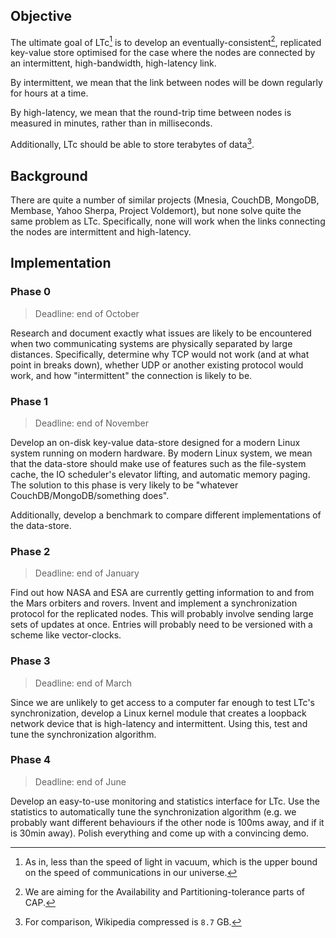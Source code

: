 Objective
---------

The ultimate goal of LTc[^ltc] is to develop an
eventually-consistent[^cap], replicated key-value store optimised for
the case where the nodes are connected by an intermittent,
high-bandwidth, high-latency link.

By intermittent, we mean that the link between nodes will be down
regularly for hours at a time.

By high-latency, we mean that the round-trip time between nodes is
measured in minutes, rather than in milliseconds.

Additionally, LTc should be able to store terabytes of data[^wikisize].

[^ltc]: As in, less than the speed of light in vacuum, which is the
upper bound on the speed of communications in our universe.

[^cap]: We are aiming for the Availability and Partitioning-tolerance
parts of CAP.

[^wikisize]: For comparison, Wikipedia compressed is `8.7` GB.

Background
----------

There are quite a number of similar projects (Mnesia, CouchDB,
MongoDB, Membase, Yahoo Sherpa, Project Voldemort), but none solve
quite the same problem as LTc.  Specifically, none will work when the
links connecting the nodes are intermittent and high-latency.

Implementation
--------------

### Phase 0

> Deadline: end of October

Research and document exactly what issues are likely to be encountered
when two communicating systems are physically separated by large
distances.  Specifically, determine why TCP would not work (and at
what point in breaks down), whether UDP or another existing protocol
would work, and how "intermittent" the connection is likely to be.

### Phase 1

> Deadline: end of November

Develop an on-disk key-value data-store designed for a modern Linux
system running on modern hardware.  By modern Linux system, we mean
that the data-store should make use of features such as the
file-system cache, the IO scheduler's elevator lifting, and automatic
memory paging.  The solution to this phase is very likely to be
"whatever CouchDB/MongoDB/something does".

Additionally, develop a benchmark to compare different implementations
of the data-store.

### Phase 2

> Deadline: end of January

Find out how NASA and ESA are currently getting information to and
from the Mars orbiters and rovers.  Invent and implement a
synchronization protocol for the replicated nodes.  This will probably
involve sending large sets of updates at once.  Entries will probably
need to be versioned with a scheme like vector-clocks.

### Phase 3

> Deadline: end of March

Since we are unlikely to get access to a computer far enough to test
LTc's synchronization, develop a Linux kernel module that creates a
loopback network device that is high-latency and intermittent.  Using
this, test and tune the synchronization algorithm.

### Phase 4

> Deadline: end of June

Develop an easy-to-use monitoring and statistics interface for LTc.
Use the statistics to automatically tune the synchronization algorithm
(e.g. we probably want different behaviours if the other node is 100ms
away, and if it is 30min away).  Polish everything and come up with a
convincing demo.
